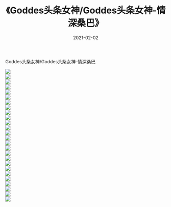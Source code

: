 ﻿---
layout: post
title:  《Goddes头条女神/Goddes头条女神-情深桑巴》
date:   2021-02-02
img: http://pic.660000.xyz/1:/网络美图/2021/Goddes头条女神/Goddes头条女神-情深桑巴/000.jpg
categories: [美女, 清纯, 唯美]
---

Goddes头条女神/Goddes头条女神-情深桑巴

 ![](http://pic.660000.xyz/1:/网络美图/2021/Goddes头条女神/Goddes头条女神-情深桑巴/001.jpg) <br>![](http://pic.660000.xyz/1:/网络美图/2021/Goddes头条女神/Goddes头条女神-情深桑巴/002.jpg) <br>![](http://pic.660000.xyz/1:/网络美图/2021/Goddes头条女神/Goddes头条女神-情深桑巴/003.jpg) <br>![](http://pic.660000.xyz/1:/网络美图/2021/Goddes头条女神/Goddes头条女神-情深桑巴/004.jpg) <br>![](http://pic.660000.xyz/1:/网络美图/2021/Goddes头条女神/Goddes头条女神-情深桑巴/005.jpg) <br>![](http://pic.660000.xyz/1:/网络美图/2021/Goddes头条女神/Goddes头条女神-情深桑巴/006.jpg) <br>![](http://pic.660000.xyz/1:/网络美图/2021/Goddes头条女神/Goddes头条女神-情深桑巴/007.jpg) <br>![](http://pic.660000.xyz/1:/网络美图/2021/Goddes头条女神/Goddes头条女神-情深桑巴/008.jpg) <br>![](http://pic.660000.xyz/1:/网络美图/2021/Goddes头条女神/Goddes头条女神-情深桑巴/009.jpg) <br>![](http://pic.660000.xyz/1:/网络美图/2021/Goddes头条女神/Goddes头条女神-情深桑巴/010.jpg) <br>![](http://pic.660000.xyz/1:/网络美图/2021/Goddes头条女神/Goddes头条女神-情深桑巴/011.jpg) <br>![](http://pic.660000.xyz/1:/网络美图/2021/Goddes头条女神/Goddes头条女神-情深桑巴/012.jpg) <br>![](http://pic.660000.xyz/1:/网络美图/2021/Goddes头条女神/Goddes头条女神-情深桑巴/013.jpg) <br>![](http://pic.660000.xyz/1:/网络美图/2021/Goddes头条女神/Goddes头条女神-情深桑巴/014.jpg) <br>![](http://pic.660000.xyz/1:/网络美图/2021/Goddes头条女神/Goddes头条女神-情深桑巴/015.jpg) <br>![](http://pic.660000.xyz/1:/网络美图/2021/Goddes头条女神/Goddes头条女神-情深桑巴/016.jpg) <br>![](http://pic.660000.xyz/1:/网络美图/2021/Goddes头条女神/Goddes头条女神-情深桑巴/017.jpg) <br>![](http://pic.660000.xyz/1:/网络美图/2021/Goddes头条女神/Goddes头条女神-情深桑巴/018.jpg) <br>![](http://pic.660000.xyz/1:/网络美图/2021/Goddes头条女神/Goddes头条女神-情深桑巴/019.jpg) <br>![](http://pic.660000.xyz/1:/网络美图/2021/Goddes头条女神/Goddes头条女神-情深桑巴/020.jpg) <br>![](http://pic.660000.xyz/1:/网络美图/2021/Goddes头条女神/Goddes头条女神-情深桑巴/021.jpg) <br>![](http://pic.660000.xyz/1:/网络美图/2021/Goddes头条女神/Goddes头条女神-情深桑巴/022.jpg) <br>![](http://pic.660000.xyz/1:/网络美图/2021/Goddes头条女神/Goddes头条女神-情深桑巴/023.jpg) <br>![](http://pic.660000.xyz/1:/网络美图/2021/Goddes头条女神/Goddes头条女神-情深桑巴/024.jpg) <br>![](http://pic.660000.xyz/1:/网络美图/2021/Goddes头条女神/Goddes头条女神-情深桑巴/025.jpg) <br>![](http://pic.660000.xyz/1:/网络美图/2021/Goddes头条女神/Goddes头条女神-情深桑巴/026.jpg) <br>